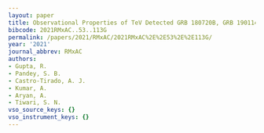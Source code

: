 ```yaml
---
layout: paper
title: Observational Properties of TeV Detected GRB 180720B, GRB 190114C and GRB 190829A
bibcode: 2021RMxAC..53..113G
permalink: /papers/2021/RMxAC/2021RMxAC%2E%2E53%2E%2E113G/
year: '2021'
journal_abbrev: RMxAC
authors:
- Gupta, R.
- Pandey, S. B.
- Castro-Tirado, A. J.
- Kumar, A.
- Aryan, A.
- Tiwari, S. N.
vso_source_keys: {}
vso_instrument_keys: {}
---
```

